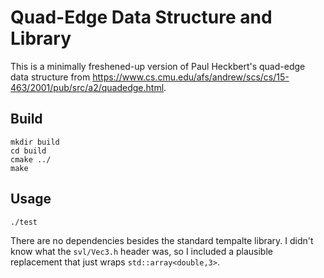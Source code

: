 # Quad-Edge Data Structure and Library

This is a minimally freshened-up version of Paul Heckbert's quad-edge data
structure from
https://www.cs.cmu.edu/afs/andrew/scs/cs/15-463/2001/pub/src/a2/quadedge.html.

## Build

    mkdir build
    cd build
    cmake ../
    make

## Usage

    ./test

There are no dependencies besides the standard tempalte library. I didn't know
what the `svl/Vec3.h` header was, so I included a plausible replacement that
just wraps `std::array<double,3>`.
